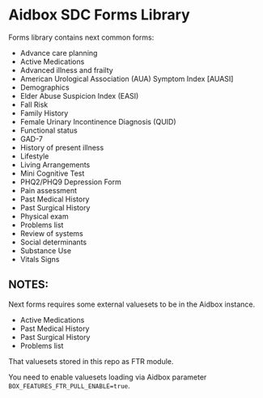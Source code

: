 # Aidbox SDC Forms Library

Forms library contains next common forms:

- Advance care planning
- Active Medications
- Advanced illness and frailty
- American Urological Association (AUA) Symptom Index [AUASI]
- Demographics
- Elder Abuse Suspicion Index (EASI)
- Fall Risk
- Family History
- Female Urinary Incontinence Diagnosis (QUID)
- Functional status
- GAD-7
- History of present illness
- Lifestyle
- Living Arrangements
- Mini Cognitive Test
- PHQ2/PHQ9 Depression Form
- Pain assessment
- Past Medical History
- Past Surgical History
- Physical exam
- Problems list
- Review of systems
- Social determinants
- Substance Use
- Vitals Signs


## NOTES: 

Next forms requires some external valuesets to be in the Aidbox instance.

- Active Medications
- Past Medical History
- Past Surgical History
- Problems list

That valuesets stored in this repo as FTR module.

You need to enable valuesets loading via Aidbox parameter `BOX_FEATURES_FTR_PULL_ENABLE=true`.
